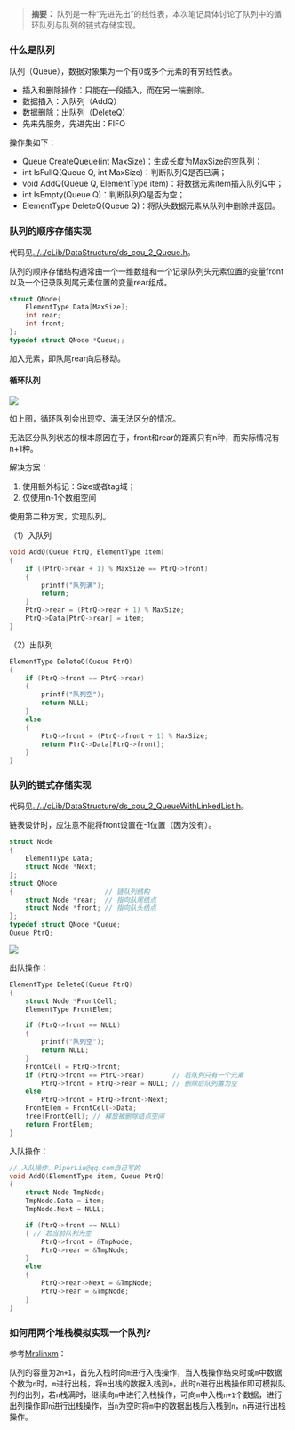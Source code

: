 > **摘要：** 队列是一种“先进先出”的线性表，本次笔记具体讨论了队列中的循环队列与队列的链式存储实现。

### 什么是队列

队列（Queue），数据对象集为一个有0或多个元素的有穷线性表。
- 插入和删除操作：只能在一段插入，而在另一端删除。
- 数据插入：入队列（AddQ）
- 数据删除：出队列（DeleteQ）
- 先来先服务，先进先出：FIFO

操作集如下：
- Queue CreateQueue(int MaxSize)：生成长度为MaxSize的空队列；
- int IsFullQ(Queue Q, int MaxSize)：判断队列Q是否已满；
- void AddQ(Queue Q, ElementType item)：将数据元素item插入队列Q中；
- int IsEmpty(Queue Q)：判断队列Q是否为空；
- ElementType DeleteQ(Queue Q)：将队头数据元素从队列中删除并返回。

### 队列的顺序存储实现

代码见[../../cLib/DataStructure/ds_cou_2_Queue.h](../../cLib/DataStructure/ds_cou_2_Queue.h)。

队列的顺序存储结构通常由一个一维数组和一个记录队列头元素位置的变量front以及一个记录队列尾元素位置的变量rear组成。

```cpp
struct QNode{
    ElementType Data[MaxSize];
    int rear;
    int front;
};
typedef struct QNode *Queue;;
```

加入元素，即队尾rear向后移动。

#### 循环队列

![](../images/020301.png)

如上图，循环队列会出现空、满无法区分的情况。

无法区分队列状态的根本原因在于，front和rear的距离只有n种，而实际情况有n+1种。

解决方案：
1. 使用额外标记：Size或者tag域；
2. 仅使用n-1个数组空间

使用第二种方案，实现队列。

（1）入队列
```cpp
void AddQ(Queue PtrQ, ElementType item)
{
    if ((PtrQ->rear + 1) % MaxSize == PtrQ->front)
    {
        printf("队列满");
        return;
    }
    PtrQ->rear = (PtrQ->rear + 1) % MaxSize;
    PtrQ->Data[PtrQ->rear] = item;
}
```

（2）出队列

```cpp
ElementType DeleteQ(Queue PtrQ)
{
    if (PtrQ->front == PtrQ->rear)
    {
        printf("队列空");
        return NULL;
    }
    else
    {
        PtrQ->front = (PtrQ->front + 1) % MaxSize;
        return PtrQ->Data[PtrQ->front];
    }
}
```

### 队列的链式存储实现

代码见[../../cLib/DataStructure/ds_cou_2_QueueWithLinkedList.h](../../cLib/DataStructure/ds_cou_2_QueueWithLinkedList.h)。

链表设计时，应注意不能将front设置在-1位置（因为没有）。

```cpp
struct Node
{
    ElementType Data;
    struct Node *Next;
};
struct QNode
{                       // 链队列结构
    struct Node *rear;  // 指向队尾结点
    struct Node *front; // 指向队头结点
};
typedef struct QNode *Queue;
Queue PtrQ;
```

![](../images/020302.png)

出队操作：

```c
ElementType DeleteQ(Queue PtrQ)
{
    struct Node *FrontCell;
    ElementType FrontElem;

    if (PtrQ->front == NULL)
    {
        printf("队列空");
        return NULL;
    }
    FrontCell = PtrQ->front;
    if (PtrQ->front == PtrQ->rear)       // 若队列只有一个元素
        PtrQ->front = PtrQ->rear = NULL; // 删除后队列置为空
    else
        PtrQ->front = PtrQ->front->Next;
    FrontElem = FrontCell->Data;
    free(FrontCell); // 释放被删除结点空间
    return FrontElem;
}
```

入队操作：

```c
// 入队操作，PiperLiu@qq.com自己写的
void AddQ(ElementType item, Queue PtrQ)
{
    struct Node TmpNode;
    TmpNode.Data = item;
    TmpNode.Next = NULL;

    if (PtrQ->front == NULL)
    { // 若当前队列为空
        PtrQ->front = &TmpNode;
        PtrQ->rear = &TmpNode;
    }
    else
    {
        PtrQ->rear->Next = &TmpNode;
        PtrQ->rear = &TmpNode;
    }
}
```

### 如何用两个堆栈模拟实现一个队列?

参考[Mrslinxm](https://www.icourse163.org/learn/ZJU-93001?tid=1465570445#/learn/content?type=detail&id=1245209342&cid=1270015711)：

队列的容量为`2n+1`，首先入栈时向`m`进行入栈操作，当入栈操作结束时或`m`中数据个数为`n`时，`m`进行出栈，将`m`出栈的数据入栈到`n`，此时`n`进行出栈操作即可模拟队列的出列，若`n`栈满时，继续向`m`中进行入栈操作，可向`m`中入栈`n+1`个数据，进行出列操作即`n`进行出栈操作，当`n`为空时将`m`中的数据出栈后入栈到`n`，`n`再进行出栈操作。
